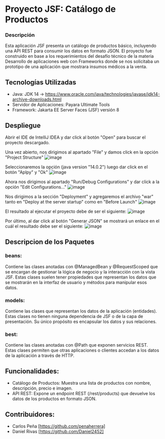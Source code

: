 # Proyecto JSF: Catálogo de Productos
### Descripción

Esta aplicación JSF presenta un catálogo de productos básico, incluyendo una API REST para consumir los datos en formato JSON. 
El proyecto fue construido en base a los requerimientos del desafío técnico de la materia Desarrollo de aplicaciones web con Frameworks donde se nos solicitaba un prototipo de una aplicación que mostrara insumos médicos a la venta.

## Tecnologías Utilizadas
* Java: JDK 14 -> https://www.oracle.com/java/technologies/javase/jdk14-archive-downloads.html
* Servidor de Aplicaciones: Payara Ultimate Tools
* Framework: Jakarta EE Server Faces (JSF) versión 8

## Despliegue
Abrir el IDE de IntelliJ IDEA y dar click al botón "Open" para buscar el proyecto descargado.

Una vez abierto, nos dirigimos al apartado "File" y damos click en la opción "Project Structure"
![image](https://github.com/user-attachments/assets/e7ff9975-6628-4de3-b603-76c663b7c679)

Seleccionaremos la opción (java version "14.0.2") luego dar click en el botón "Aplpy" y "Ok"
![image](https://github.com/user-attachments/assets/70f007fb-e68a-4e2a-bd09-ceddbe0f08f9)

Ahora nos dirigimos al apartado "Run/Debug Configurations" y dar click a la opción "Edit Configurations..."
![image](https://github.com/user-attachments/assets/103d75ab-79c1-49e5-99bb-dd414c497f8a)

Nos dirigimos a la sección "Deployment" y agregaremos el archivo "war" tanto en "Deploy at the server startup" como en "Before Launch"
![image](https://github.com/user-attachments/assets/ff2f207e-57a7-404c-bcc0-676846e89598)

El resultado al ejecutar el proyecto debe de ser el siguiente:
![image](https://github.com/user-attachments/assets/9f9dbf8d-17eb-4960-af01-4370f8ca3b2e)

Por último, al dar click al botón "Generar JSON" se mostrará un enlace en el cuál el resultado debe ser el siguiente:
![image](https://github.com/user-attachments/assets/88295327-ecc0-44e2-aa51-7f32606d7961)

## Descripcion de los Paquetes
### beans:
Contiene las clases anotadas con @ManagedBean y @RequestScoped que se encargan de gestionar la lógica de negocio y la interacción con la vista JSF. Estas clases suelen tener propiedades que representan los datos que se mostrarán en la interfaz de usuario y métodos para manipular esos datos.
### models:
Contiene las clases que representan los datos de la aplicación (entidades). Estas clases no tienen ninguna dependencia de JSF o de la capa de presentación. Su único propósito es encapsular los datos y sus relaciones.
### best:
Contiene las clases anotadas con @Path que exponen servicios REST. Estas clases permiten que otras aplicaciones o clientes accedan a los datos de la aplicación a través de HTTP.

## Funcionalidades: 
* Catálogo de Productos: Muestra una lista de productos con nombre, descripción, precio e imagen.
* API REST: Expone un endpoint REST (/rest/products) que devuelve los datos de los productos en formato JSON.

## Contribuidores:
* Carlos Peña [https://github.com/penaherrera]
* Daniel Rivas [https://github.com/Daniel2452]
